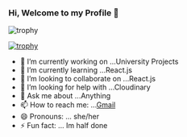 ### Hi, Welcome to my Profile 👋


![trophy](https://github-profile-trophy.vercel.app/Disnidj=ryo-ma&column=-1)

[![trophy](https://github-profile-trophy.vercel.app/Disnidj=ryo-ma)](https://github.com/ryo-ma/github-profile-trophy)



- 🔭 I’m currently working on ...University Projects
- 🌱 I’m currently learning ...React.js
- 👯 I’m looking to collaborate on ...React.js
- 🤔 I’m looking for help with ...Cloudinary
- 💬 Ask me about ...Anything
- 📫 How to reach me: ...[Gmail](http://ddjayawickrama@gmail.com)
- 😄 Pronouns: ... she/her
- ⚡ Fun fact: ... Im half done

